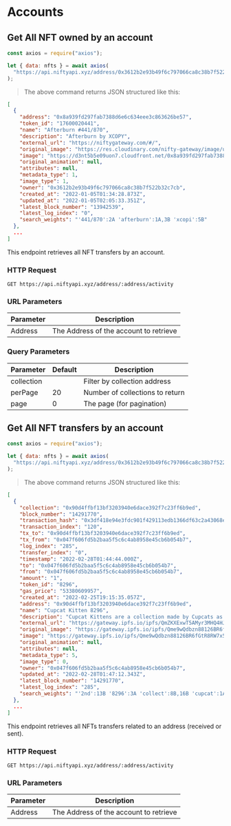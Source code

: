 # Accounts

## Get All NFT owned by an account

```javascript
const axios = require("axios");

let { data: nfts } = await axios(
  "https://api.niftyapi.xyz/address/0x3612b2e93b49f6c797066ca8c38b7f522b32c7cb/"
);
```

> The above command returns JSON structured like this:

```json
[
  {
    "address": "0x8a939fd297fab7388d6e6c634eee3c863626be57",
    "token_id": "17600020441",
    "name": "Afterburn #441/870",
    "description": "Afterburn by XCOPY",
    "external_url": "https://niftygateway.com/#/",
    "original_image": "https://res.cloudinary.com/nifty-gateway/image/upload/v1616442657/Ashley/Xcopy5/AFTERBURN_RED_-_XCOPY_2089_lkfib4.gif",
    "image": "https://d3nt5b5e09uon7.cloudfront.net/0x8a939fd297fab7388d6e6c634eee3c863626be57/17600020441",
    "original_animation": null,
    "attributes": null,
    "metadata_type": 1,
    "image_type": 1,
    "owner": "0x3612b2e93b49f6c797066ca8c38b7f522b32c7cb",
    "created_at": "2022-01-05T01:34:28.873Z",
    "updated_at": "2022-01-05T02:05:33.351Z",
    "latest_block_number": "13942539",
    "latest_log_index": "0",
    "search_weights": "'441/870':2A 'afterburn':1A,3B 'xcopi':5B"
  },
  ...
]
```

This endpoint retrieves all NFT transfers by an account.

### HTTP Request

`GET https://api.niftyapi.xyz/address/:address/activity`

### URL Parameters

| Parameter | Description                            |
| --------- | -------------------------------------- |
| Address   | The Address of the account to retrieve |

### Query Parameters

| Parameter  | Default | Description                     |
| ---------- | ------- | ------------------------------- |
| collection |         | Filter by collection address    |
| perPage    | 20      | Number of collections to return |
| page       | 0       | The page (for pagination)       |

## Get All NFT transfers by an account

```javascript
const axios = require("axios");

let { data: nfts } = await axios(
  "https://api.niftyapi.xyz/address/0x3612b2e93b49f6c797066ca8c38b7f522b32c7cb/activity"
);
```

> The above command returns JSON structured like this:

```json
[
  {
    "collection": "0x90d4ffbf13bf3203940e6dace392f7c23ff6b9ed",
    "block_number": "14291770",
    "transaction_hash": "0x3df418e94e3fdc901f429113edb1366df63c2a43068e9460ea03dda2c663564d",
    "transaction_index": "120",
    "tx_to": "0x90d4ffbf13bf3203940e6dace392f7c23ff6b9ed",
    "tx_from": "0x047f606fd5b2baa5f5c6c4ab8958e45cb6b054b7",
    "log_index": "285",
    "transfer_index": "0",
    "timestamp": "2022-02-28T01:44:44.000Z",
    "to": "0x047f606fd5b2baa5f5c6c4ab8958e45cb6b054b7",
    "from": "0x047f606fd5b2baa5f5c6c4ab8958e45cb6b054b7",
    "amount": "1",
    "token_id": "8296",
    "gas_price": "53380609957",
    "created_at": "2022-02-25T19:15:35.057Z",
    "address": "0x90d4ffbf13bf3203940e6dace392f7c23ff6b9ed",
    "name": "Cupcat Kitten 8296",
    "description": "Cupcat Kittens are a collection made by Cupcats as 2nd season. This collection includes cute kittens that are part of Cupcats ecosystem.",
    "external_url": "https://gateway.ipfs.io/ipfs/QmZKXExwT5AMyr3MHQ4HJoBabaXfjEXKLtocnUFXHZ6GPU/8296.json",
    "original_image": "https://gateway.ipfs.io/ipfs/Qme9wQdbzn88126BR6fGtR8RW7x5EcDQwJUnuwADVRLj62",
    "image": "https://gateway.ipfs.io/ipfs/Qme9wQdbzn88126BR6fGtR8RW7x5EcDQwJUnuwADVRLj62",
    "original_animation": null,
    "attributes": null,
    "metadata_type": 5,
    "image_type": 0,
    "owner": "0x047f606fd5b2baa5f5c6c4ab8958e45cb6b054b7",
    "updated_at": "2022-02-28T01:47:12.343Z",
    "latest_block_number": "14291770",
    "latest_log_index": "285",
    "search_weights": "'2nd':13B '8296':3A 'collect':8B,16B 'cupcat':1A,4B,11B,24B 'cute':18B 'ecosystem':25B 'includ':17B 'kitten':2A,5B,19B 'made':9B 'part':22B 'season':14B"
  },
  ...
]
```

This endpoint retrieves all NFTs transfers related to an address (received or sent).

### HTTP Request

`GET https://api.niftyapi.xyz/address/:address/activity`

### URL Parameters

| Parameter | Description                            |
| --------- | -------------------------------------- |
| Address   | The Address of the account to retrieve |
